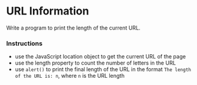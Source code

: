 # URL Information

Write a program to print the length of the current URL. 

### Instructions 
- use the JavaScript location object to get the current URL of the page
- use the length property to count the number of letters in the URL
- use `alert()` to print the final length of the URL in the format `The length of the URL is: n`, where `n` is the URL length 
